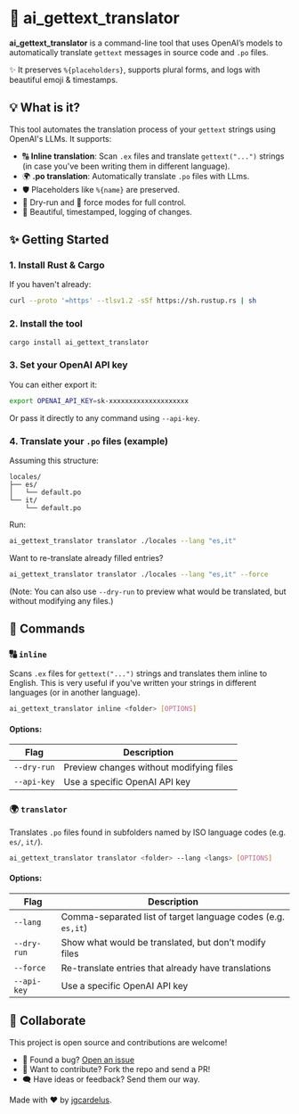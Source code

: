 # 🧠 ai_gettext_translator

**ai_gettext_translator** is a command-line tool that uses OpenAI’s models to automatically translate `gettext` messages in source code and `.po` files.

✨ It preserves `%{placeholders}`, supports plural forms, and logs with beautiful emoji & timestamps.

## 💡 What is it?

This tool automates the translation process of your `gettext` strings using OpenAI's LLMs. It supports:

- 🔠 **Inline translation**: Scan `.ex` files and translate `gettext("...")` strings (in case you've been writing them in different language).
- 🌍 **.po translation**: Automatically translate `.po` files with LLms.
- 🛡️ Placeholders like `%{name}` are preserved.
- 🧪 Dry-run and 🔁 force modes for full control.
- 📜 Beautiful, timestamped, logging of changes.

## ✨ Getting Started

### 1. Install Rust & Cargo

If you haven't already:

```bash
curl --proto '=https' --tlsv1.2 -sSf https://sh.rustup.rs | sh
```

### 2. Install the tool

```bash
cargo install ai_gettext_translator
```

### 3. Set your OpenAI API key

You can either export it:

```bash
export OPENAI_API_KEY=sk-xxxxxxxxxxxxxxxxxxxx
```

Or pass it directly to any command using `--api-key`.

### 4. Translate your `.po` files (example)

Assuming this structure:

```
locales/
├── es/
│   └── default.po
└── it/
    └── default.po
```

Run:

```bash
ai_gettext_translator translator ./locales --lang "es,it"
```

Want to re-translate already filled entries?

```bash
ai_gettext_translator translator ./locales --lang "es,it" --force
```

(Note: You can also use `--dry-run` to preview what would be translated, but without modifying any files.)

## 🧪 Commands

### 🔠 `inline`

Scans `.ex` files for `gettext("...")` strings and translates them inline to English. This is very useful if you've written your strings in different languages (or in another language).

```bash
ai_gettext_translator inline <folder> [OPTIONS]
```

#### Options:

| Flag        | Description                             |
| ----------- | --------------------------------------- |
| `--dry-run` | Preview changes without modifying files |
| `--api-key` | Use a specific OpenAI API key           |

### 🌍 `translator`

Translates `.po` files found in subfolders named by ISO language codes (e.g. `es/`, `it/`).

```bash
ai_gettext_translator translator <folder> --lang <langs> [OPTIONS]
```

#### Options:

| Flag        | Description                                                  |
| ----------- | ------------------------------------------------------------ |
| `--lang`    | Comma-separated list of target language codes (e.g. `es,it`) |
| `--dry-run` | Show what would be translated, but don’t modify files        |
| `--force`   | Re-translate entries that already have translations          |
| `--api-key` | Use a specific OpenAI API key                                |

## 🤝 Collaborate

This project is open source and contributions are welcome!

- 🐞 Found a bug? [Open an issue](https://github.com/jgcardelus/ai_gettext_translator/issues)
- 🌱 Want to contribute? Fork the repo and send a PR!
- 🗨️ Have ideas or feedback? Send them our way.

Made with ❤️ by [jgcardelus](https://github.com/jgcardelus).
